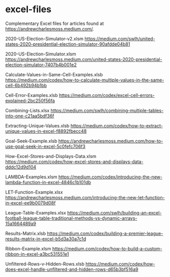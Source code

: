 # excel-files
Complementary Excel files for articles found at https://andrewcharlesmoss.medium.com/.

2020-US-Election-Simulator-v2.xlsm
https://medium.com/swlh/united-states-2020-presidential-election-simulator-90afdde04b81

2020-US-Election-Simulator.xlsm
https://andrewcharlesmoss.medium.com/united-states-2020-presidential-election-simulator-7407b4b001e2

Calculate-Values-in-Same-Cell-Examples.xlsb
https://medium.com/codex/how-to-calculate-multiple-values-in-the-same-cell-6b492b94b1bb

Cell-Error-Examples.xlsb
https://medium.com/codex/excel-cell-errors-explained-2bc250f56fa

Combining-Lists.xlsx
https://medium.com/swlh/combining-multiple-tables-into-one-c21aa5bdf36f

Extracting-Unique-Values.xlsb
https://medium.com/codex/how-to-extract-unique-values-in-excel-f8892fbecc48

Goal-Seek-Example.xlsb
https://andrewcharlesmoss.medium.com/how-to-use-goal-seek-in-excel-5c0fefc706f3

How-Excel-Stores-and-Displays-Data.xlsm
https://medium.com/codex/how-excel-stores-and-displays-data-dddc12d9d104

LAMBDA-Examples.xlsm
https://medium.com/codex/introducing-the-new-lambda-function-in-excel-4846c1b101db

LET-Function-Example.xlsx
https://andrewcharlesmoss.medium.com/introducing-the-new-let-function-in-excel-ee9b0079d08f

League-Table-Examples.xlsx
https://medium.com/swlh/building-an-excel-football-league-table-traditional-methods-vs-dynamic-arrays-15a1664489a9

Results-Matrix.xlsb
https://medium.com/codex/building-a-premier-league-results-matrix-in-excel-b5d3a30a7c1d

Ribbon-Example.xlsm
https://medium.com/codex/how-to-build-a-custom-ribbon-in-excel-a3bc531551e1

Unfiltered-Rows-v-Hidden-Rows.xlsb
https://medium.com/codex/how-does-excel-handle-unfiltered-and-hidden-rows-d65b3bf516a9

